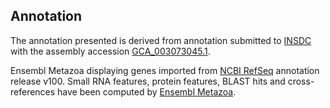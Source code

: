 **Annotation**
----------

The annotation presented is derived from annotation submitted to
[INSDC](http://www.insdc.org) with the assembly accession [GCA_003073045.1](http://www.ebi.ac.uk/ena/data/view/GCA_003073045.1).

Ensembl Metazoa displaying genes imported from [NCBI RefSeq](https://www.ncbi.nlm.nih.gov/genome/annotation_euk/Pomacea_canaliculata/100) annotation release v100.
Small RNA features, protein features, BLAST hits and cross-references have been
computed by [Ensembl Metazoa](https://metazoa.ensembl.org/info/genome/annotation/index.html).
